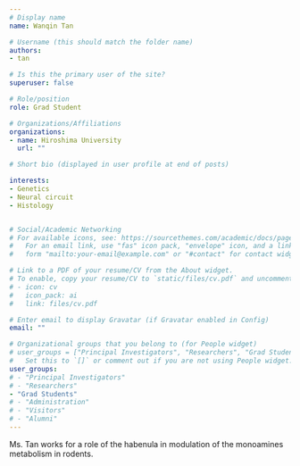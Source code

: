 ```yaml
---
# Display name
name: Wanqin Tan

# Username (this should match the folder name)
authors:
- tan

# Is this the primary user of the site?
superuser: false

# Role/position
role: Grad Student

# Organizations/Affiliations
organizations:
- name: Hiroshima University
  url: ""

# Short bio (displayed in user profile at end of posts)

interests:
- Genetics
- Neural circuit
- Histology


# Social/Academic Networking
# For available icons, see: https://sourcethemes.com/academic/docs/page-builder/#icons
#   For an email link, use "fas" icon pack, "envelope" icon, and a link in the
#   form "mailto:your-email@example.com" or "#contact" for contact widget.

# Link to a PDF of your resume/CV from the About widget.
# To enable, copy your resume/CV to `static/files/cv.pdf` and uncomment the lines below.
# - icon: cv
#   icon_pack: ai
#   link: files/cv.pdf

# Enter email to display Gravatar (if Gravatar enabled in Config)
email: ""

# Organizational groups that you belong to (for People widget)
# user_groups = ["Principal Investigators", "Researchers", "Grad Students", "Administration", "Visitors", "Alumni"]
#   Set this to `[]` or comment out if you are not using People widget.
user_groups:
# - "Principal Investigators"
# - "Researchers"
- "Grad Students"
# - "Administration"
# - "Visitors"
# - "Alumni"
---
```


Ms. Tan works for a role of the habenula in modulation of the monoamines metabolism in rodents.
